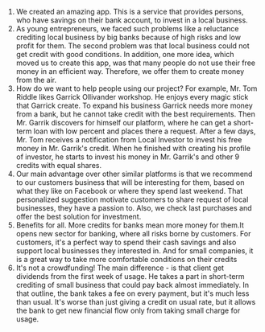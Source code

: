 1. We created an amazing app. This is a service that provides persons, who have savings on their bank account, to invest in a local business.
2. As young entrepreneurs, we faced such problems like a reluctance crediting local business by big banks because of high risks and low profit for them.
The second problem was that local business could not get credit with good conditions.
In addition, one more idea, which moved us to create this app, was that many people do not use their free money in an efficient way. Therefore, we offer them to create money from the air.
3. How do we want to help people using our project? For example, Mr. Tom Riddle likes Garrick Ollivander workshop. He enjoys every magic stick that Garrick create. To expand his business Garrick needs more money from a bank, but he cannot take credit with the best requirements. Then Mr. Garrik discovers for himself our platform, where he can get a short-term loan with low percent and places there a request. After a few days, Mr. Tom receives a notification from Local Investor to invest his free money in Mr. Garrik's credit. When he finished with creating his profile of investor, he starts to invest his money in Mr. Garrik's and other 9 credits with equal shares.
4. Our main advantage over other similar platforms is that we recommend to our customers business that will be interesting for them, based on what they like on Facebook or where they spend last weekend. That personalized suggestion motivate customers to share request of local businesses, they have a passion to. Also, we check last purchases and offer the best solution for investment.
5. Benefits for all. More credits for banks mean more money for them.It opens new sector for banking, where all risks borne by customers. For customers, it's a perfect way to spend their cash savings and also support local businesses they interested in. And  for small companies, it is a great way to take more comfortable conditions on their credits
6. It's not a crowdfunding! The main difference - is that client get dividends from the first week of usage. He takes a part in short-term crediting of small business that could pay back almost immediately. In that outline, the bank takes a fee on every payment,  but it's much less than usual. It's worse than just giving a credit on usual rate, but it allows the bank to get new financial flow only from taking small charge for usage.